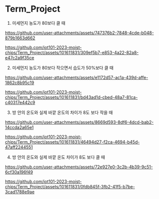 ﻿# Term_Project

1. 미세먼지 농도가 80보다 클 때



https://github.com/user-attachments/assets/747376b2-7848-4cde-b048-879b1663d662



https://github.com/iot101-2023-moist-chips/Term_Project/assets/101611831/309ef5b7-e853-4a22-82a8-e47c2a9f35ce




2. 미세먼지 농도가 80보다 작으면서 습도가 50%보다 클 때



https://github.com/user-attachments/assets/e1172d57-ac1a-439d-affe-1862c8b95c19



https://github.com/iot101-2023-moist-chips/Term_Project/assets/101611831/bd43ad1d-cbed-48a7-81ca-c40317e442c9




3. 방 안의 온도와 실제 바깥 온도의 차이가 8도 보다 작을 때




https://github.com/user-attachments/assets/8669d593-8df6-4dcd-bab2-14ccda2a65e1



https://github.com/iot101-2023-moist-chips/Term_Project/assets/101611831/46494d27-f2ca-4694-b45d-47aff2244551




4. 방 안의 온도와 실제 바깥 온도 차이가 8도 보다 클 때




https://github.com/user-attachments/assets/72e927e0-3c2b-4b39-9c51-6cf30a196f49




https://github.com/iot101-2023-moist-chips/Term_Project/assets/101611831/0fdb845f-3fb2-41f5-b7be-3cad1788e9ae

